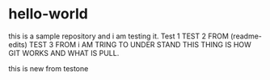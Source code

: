 # hello-world
this is a sample repository
and i am testing it. Test 1
TEST 2 FROM (readme-edits)
TEST 3 FROM i AM TRING TO UNDER STAND THIS THING IS HOW GIT WORKS AND WHAT IS PULL.

this is new from testone
